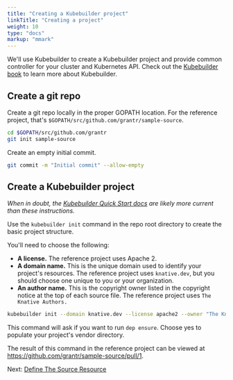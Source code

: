 ```yaml
---
title: "Creating a Kubebuilder project"
linkTitle: "Creating a project"
weight: 10
type: "docs"
markup: "mmark"
---
```


We'll use Kubebuilder to create a Kubebuilder project and provide common
controller for your cluster and Kubernetes API. Check out the
[Kubebuilder book](https://book.kubebuilder.io/) to learn more about
Kubebuilder.

## Create a git repo

Create a git repo locally in the proper GOPATH location. For the reference
project, that's `$GOPATH/src/github.com/grantr/sample-source`.

```sh
cd $GOPATH/src/github.com/grantr
git init sample-source
```

Create an empty initial commit.

```sh
git commit -m "Initial commit" --allow-empty
```

## Create a Kubebuilder project

_When in doubt, the
[Kubebuilder Quick Start docs](https://book.kubebuilder.io/quick_start.html) are
likely more current than these instructions._

Use the `kubebuilder init` command in the repo root directory to create the
basic project structure.

You'll need to choose the following:

- **A license.** The reference project uses Apache 2.
- **A domain name.** This is the unique domain used to identify your project's
  resources. The reference project uses `knative.dev`, but you should choose one
  unique to you or your organization.
- **An author name.** This is the copyright owner listed in the copyright notice
  at the top of each source file. The reference project uses
  `The Knative Authors.`

```sh
kubebuilder init --domain knative.dev --license apache2 --owner "The Knative Authors"
```

This command will ask if you want to run `dep ensure`. Choose yes to populate
your project's vendor directory.

The result of this command in the reference project can be viewed at
https://github.com/grantr/sample-source/pull/1.

Next: [Define The Source Resource](./02-define-source.md)
